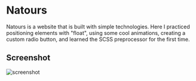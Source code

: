 # Natours

Natours is a website that is built with simple technologies. Here I practiced positioning elements with "float", using some cool animations, creating a custom radio button, and learned the SCSS preprocessor for the first time.

## Screenshot

![screenshot](https://i.imgur.com/Mv9pvph.jpg)
